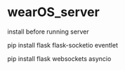 # wearOS_server

install before running server

pip install flask flask-socketio eventlet

pip install flask websockets asyncio

